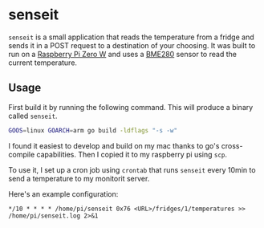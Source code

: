 # senseit

`senseit` is a small application that reads the temperature from a fridge and sends it in a POST request to a destination of your choosing.
It was built to run on a [Raspberry Pi Zero W](https://www.raspberrypi.com/products/raspberry-pi-zero-w/) and uses a
[BME280](https://www.adafruit.com/product/2652) sensor to read the current temperature.

## Usage

First build it by running the following command. This will produce a binary called `senseit`.

```sh
GOOS=linux GOARCH=arm go build -ldflags "-s -w"
```

I found it easiest to develop and build on my mac thanks to go's cross-compile capabilities. Then I copied it to my raspberry pi using `scp`.

To use it, I set up a cron job using `crontab` that runs `senseit` every 10min to send a temperature to my monitorit server.

Here's an example configuration:

```
*/10 * * * * /home/pi/senseit 0x76 <URL>/fridges/1/temperatures >> /home/pi/senseit.log 2>&1
```

